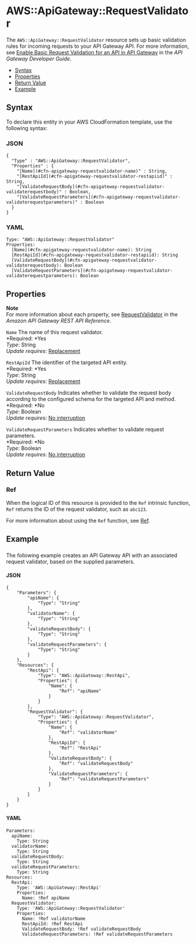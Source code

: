 # AWS::ApiGateway::RequestValidator<a name="aws-resource-apigateway-requestvalidator"></a>

The `AWS::ApiGateway::RequestValidator` resource sets up basic validation rules for incoming requests to your API Gateway API\. For more information, see [ Enable Basic Request Validation for an API in API Gateway](http://docs.aws.amazon.com/apigateway/latest/developerguide/api-gateway-method-request-validation.html) in the *API Gateway Developer Guide*\.


+ [Syntax](#aws-resource-apigateway-requestvalidator-syntax)
+ [Properties](#w3ab2c21c10c68b9)
+ [Return Value](#aws-resource-apigateway-requestvalidator-returnvalues)
+ [Example](#aws-resource-apigateway-requestvalidator-examples)

## Syntax<a name="aws-resource-apigateway-requestvalidator-syntax"></a>

To declare this entity in your AWS CloudFormation template, use the following syntax:

### JSON<a name="aws-resource-apigateway-requestvalidator-syntax.json"></a>

```
{
  "Type" : "AWS::ApiGateway::RequestValidator",
  "Properties" : {
    "[Name](#cfn-apigateway-requestvalidator-name)" : String,
    "[RestApiId](#cfn-apigateway-requestvalidator-restapiid)" : String,
    "[ValidateRequestBody](#cfn-apigateway-requestvalidator-validaterequestbody)" : Boolean,
    "[ValidateRequestParameters](#cfn-apigateway-requestvalidator-validaterequestparameters)" : Boolean
  }
}
```

### YAML<a name="aws-resource-apigateway-requestvalidator-syntax.yaml"></a>

```
Type: "AWS::ApiGateway::RequestValidator"
Properties:
  [Name](#cfn-apigateway-requestvalidator-name): String
  [RestApiId](#cfn-apigateway-requestvalidator-restapiid): String
  [ValidateRequestBody](#cfn-apigateway-requestvalidator-validaterequestbody): Boolean
  [ValidateRequestParameters](#cfn-apigateway-requestvalidator-validaterequestparameters): Boolean
```

## Properties<a name="w3ab2c21c10c68b9"></a>

**Note**  
For more information about each property, see [ RequestValidator](http://docs.aws.amazon.com/apigateway/api-reference/resource/request-validator) in the *Amazon API Gateway REST API Reference*\.

`Name`  <a name="cfn-apigateway-requestvalidator-name"></a>
The name of this request validator\.  
*Required: *Yes  
*Type*: String  
*Update requires*: [Replacement](using-cfn-updating-stacks-update-behaviors.md#update-replacement)

`RestApiId`  <a name="cfn-apigateway-requestvalidator-restapiid"></a>
The identifier of the targeted API entity\.  
*Required: *Yes  
*Type*: String  
*Update requires*: [Replacement](using-cfn-updating-stacks-update-behaviors.md#update-replacement)

`ValidateRequestBody`  <a name="cfn-apigateway-requestvalidator-validaterequestbody"></a>
Indicates whether to validate the request body according to the configured schema for the targeted API and method\.  
*Required: *No  
*Type*: Boolean  
*Update requires*: [No interruption](using-cfn-updating-stacks-update-behaviors.md#update-no-interrupt)

`ValidateRequestParameters`  <a name="cfn-apigateway-requestvalidator-validaterequestparameters"></a>
Indicates whether to validate request parameters\.  
*Required: *No  
*Type*: Boolean  
*Update requires*: [No interruption](using-cfn-updating-stacks-update-behaviors.md#update-no-interrupt)

## Return Value<a name="aws-resource-apigateway-requestvalidator-returnvalues"></a>

### Ref<a name="aws-resource-apigateway-requestvalidator-ref"></a>

When the logical ID of this resource is provided to the `Ref` intrinsic function, `Ref` returns the ID of the request validator, such as `abc123`\.

For more information about using the `Ref` function, see [Ref](intrinsic-function-reference-ref.md)\.

## Example<a name="aws-resource-apigateway-requestvalidator-examples"></a>

### <a name="w3ab2c21c10c68c13b3"></a>

The following example creates an API Gateway API with an associated request validator, based on the supplied parameters\.

#### JSON<a name="aws-resource-apigateway-requestvalidator-example1.json"></a>

```
{
    "Parameters": {
        "apiName": {
            "Type": "String"
        },
        "validatorName": {
            "Type": "String"
        },
        "validateRequestBody": {
            "Type": "String"
        },
        "validateRequestParameters": {
            "Type": "String"
        }
    },
    "Resources": {
        "RestApi": {
            "Type": "AWS::ApiGateway::RestApi",
            "Properties": {
                "Name": {
                    "Ref": "apiName"
                }
            }
        },
        "RequestValidator": {
            "Type": "AWS::ApiGateway::RequestValidator",
            "Properties": {
                "Name": {
                    "Ref": "validatorName"
                },
                "RestApiId": {
                    "Ref": "RestApi"
                },
                "ValidateRequestBody": {
                    "Ref": "validateRequestBody"
                },
                "ValidateRequestParameters": {
                    "Ref": "validateRequestParameters"
                }
            }
        }
    }
}
```

#### YAML<a name="aws-resource-apigateway-requestvalidator-example1.yaml"></a>

```
Parameters:
  apiName:
    Type: String
  validatorName:
    Type: String
  validateRequestBody:
    Type: String
  validateRequestParameters:
    Type: String
Resources:
  RestApi:
    Type: 'AWS::ApiGateway::RestApi'
    Properties:
      Name: !Ref apiName
  RequestValidator:
    Type: 'AWS::ApiGateway::RequestValidator'
    Properties:
      Name: !Ref validatorName
      RestApiId: !Ref RestApi
      ValidateRequestBody: !Ref validateRequestBody
      ValidateRequestParameters: !Ref validateRequestParameters
```